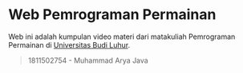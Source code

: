 # Web Pemrograman Permainan

Web ini adalah kumpulan video materi dari matakuliah Pemrograman Permainan di [Universitas Budi Luhur](https://www.budiluhur.ac.id/).

>1811502754 - Muhammad Arya Java
